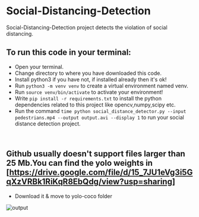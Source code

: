 # Social-Distancing-Detection
Social-Distancing-Detection project detects the violation of social distancing.
## To run this code in your terminal:
- Open your terminal.
- Change directory to where you have downloaded this code.
- Install python3 if you have not, if installed already then it's ok!
- Run `python3 -m venv venv` to create a virtual environment named venv.
- Run `source venv/bin/activate` to activate your environment!
- Write `pip install -r requirements.txt` to install the python dependencies related to this project like opencv,numpy,scipy etc.
- Run the command `time python social_distance_detector.py --input pedestrians.mp4 --output output.avi --display 1` to run your social distance detection project. 
<br>

## Github usually doesn't support files larger than 25 Mb.You can find the yolo weights in [https://drive.google.com/file/d/15_7JU1eVg3i5GqXzVRBk1RiKqR8EbQdg/view?usp=sharing]
- Download it & move to yolo-coco folder

![output](https://user-images.githubusercontent.com/63554189/94296509-92157d00-ff80-11ea-8458-45a82aeba2bd.gif)
